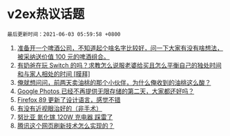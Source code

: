 # v2ex热议话题

`最后更新时间：2021-06-03 05:59:58 +0800`

1. [准备开一个啤酒公司，不知道起个啥名字比较好，问一下大家有没有啥想法，被采纳送价值 100 元的啤酒组合。](https://www.v2ex.com/t/780869)
1. [有奶爸在玩 Switch 的吗？求教怎么说服老婆给买且怎么平衡自己的独处时间和与家人相处的时间 [膜拜]](https://www.v2ex.com/t/780802)
1. [俺就想问问，前两天卖油桃的那个小伙伴，为什么俺收到的油桃这么酸？](https://www.v2ex.com/t/780769)
1. [Google Photos 已经不再提供无限存储的第二天，大家都还好吗？](https://www.v2ex.com/t/780858)
1. [Firefox 89 更新了设计语言，感觉不错](https://www.v2ex.com/t/780758)
1. [有没有近视眼治好的（非手术）](https://www.v2ex.com/t/780759)
1. [努比亚 氮化镓 120W 充电器 踩雷了](https://www.v2ex.com/t/780751)
1. [腾讯这个网页刷新技术怎么实现的？](https://www.v2ex.com/t/780782)

